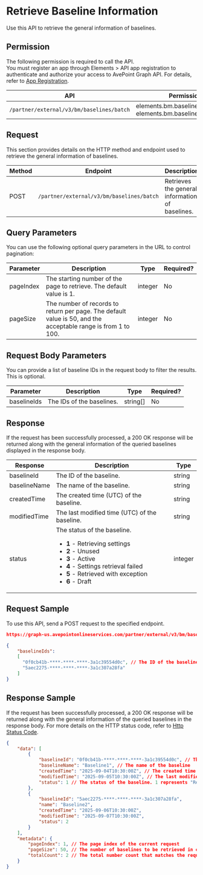 # Retrieve Baseline Information

Use this API to retrieve the general information of baselines.

## Permission  

The following permission is required to call the API.  
You must register an app through Elements > API app registration to authenticate and authorize your access to AvePoint Graph API. For details, refer to [App Registration](../register-app.md).  

| API  | Permission  |
|-----------|--------|
| `/partner/external/v3/bm/baselines/batch` | elements.bm.baseline.read.all or elements.bm.baseline.readwrite.all|  

## Request

This section provides details on the HTTP method and endpoint used to retrieve the general information of baselines.

| Method | Endpoint | Description |
| --- | --- | --- |
| POST | `/partner/external/v3/bm/baselines/batch` | Retrieves the general information of baselines. |

## Query Parameters

You can use the following optional query parameters in the URL to control pagination:

|Parameter|Description | Type|Required?|
|---|---|---|---|
|pageIndex|The starting number of the page to retrieve. The default value is 1. |integer|No|
|pageSize|The number of records to return per page. The default value is 50, and the acceptable range is from 1 to 100.|integer|No|

## Request Body Parameters

You can provide a list of baseline IDs in the request body to filter the results. This is optional.

|Parameter|Description | Type|Required?|
|---|---|---|---|
|baselineIds|The IDs of the baselines. |string[]|No|

## Response

If the request has been successfully processed, a 200 OK response will be returned along with the general information of the queried baselines displayed in the response body.

| Response | Description | Type |
| --- | --- | --- |
| baselineId | The ID of the baseline. | string |
| baselineName | The name of the baseline. | string |
| createdTime | The created time (UTC) of the baseline. | string |
| modifiedTime | The last modified time (UTC) of the baseline. | string |
| status | The status of the baseline.<ul><li>**1** - Retrieving settings</li><li>**2** - Unused</li><li>**3** - Active</li><li>**4** - Settings retrieval failed</li><li>**5** - Retrieved with exception</li><li>**6** - Draft</li></ul> | integer |

## Request Sample

To use this API, send a POST request to the specified endpoint.

```json
https://graph-us.avepointonlineservices.com/partner/external/v3/bm/baselines/batch?pageIndex=1&pageSize=50

{
    "baselineIds": 
    [
      "0f0cb41b-****-****-****-3a1c39554d0c", // The ID of the baseline
      "5aec2275-****-****-****-3a1c307a28fa"
    ]
}
```

## Response Sample  

If the request has been successfully processed, a 200 OK response will be returned along with the general information of the queried baselines in the response body. For more details on the HTTP status code, refer to [Http Status Code](../Use-AvePoint-Graph-API.md#http-status-code).

```json
{
    "data": [
        {
            "baselineId": "0f0cb41b-****-****-****-3a1c39554d0c", // The ID of the baseline
            "baselineName": "Baseline1", // The name of the baseline
            "createdTime": "2025-09-04T10:30:00Z", // The created time (UTC) of the baseline
            "modifiedTime": "2025-09-05T10:30:00Z", // The last modified time (UTC) of the baseline
            "status": 1 // The status of the baseline. 1 represents "Retrieving settings"
        },
        {
            "baselineId": "5aec2275-****-****-****-3a1c307a28fa",
            "name": "Baseline2",
            "createdTime": "2025-09-06T10:30:00Z",
            "modifiedTime": "2025-09-07T10:30:00Z",
            "status": 2
        }
    ],
    "metadata": {
        "pageIndex": 1, // The page index of the current request
        "pageSize": 50, // The number of baselines to be retrieved in one request
        "totalCount": 2 // The total number count that matches the request
    }
}